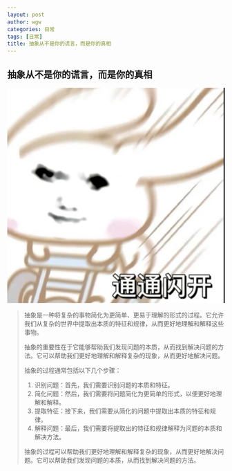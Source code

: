 ```yaml
---
layout: post
author: wgw
categories: 日常
tags: [日常]
title: 抽象从不是你的谎言，而是你的真相
---
```


## 抽象从不是你的谎言，而是你的真相

![抽象练习生养成](/assets/images/post_image/抽象.png)

> 抽象是一种将复杂的事物简化为更简单、更易于理解的形式的过程。它允许我们从复杂的世界中提取出本质的特征和规律，从而更好地理解和解释这些事物。
>
> 抽象的重要性在于它能够帮助我们发现问题的本质，从而找到解决问题的方法。它可以帮助我们更好地理解和解释复杂的现象，从而更好地解决问题。
>
> 抽象的过程通常包括以下几个步骤：  
> 1. 识别问题：首先，我们需要识别问题的本质和特征。
> 2. 简化问题：然后，我们需要将问题简化为更简单的形式，以便更好地理解和解释。
> 3. 提取特征：接下来，我们需要从简化的问题中提取出本质的特征和规律。
> 4. 解释问题：最后，我们需要将提取出的特征和规律解释为问题的本质和解决方法。
>
> 抽象的过程可以帮助我们更好地理解和解释复杂的现象，从而更好地解决问题。它可以帮助我们发现问题的本质，从而找到解决问题的方法。